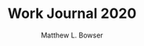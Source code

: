 ---
title: Work Journal 2020
author: Matthew L. Bowser
rights:  CC0
language: en-US
bibliography: bibliography.bib
link-citations: true
...